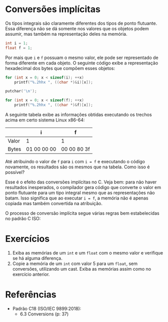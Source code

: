 # Conversões implícitas
Os tipos integrais são claramente diferentes dos tipos de ponto flutuante. Essa
diferença não se dá somente nos valores que os objetos podem assumir, mas também
na representação deles na memória.

```c
int i = 1;
float f = 1;
```

Por mais que `i` e `f` possuam o mesmo valor, ele pode ser representado de forma
diferente em cada objeto. O seguinte código exibe a representação hexadecimal
dos bytes que compõem esses objetos:

```c
for (int x = 0; x < sizeof(i); ++x)
    printf("%.2hhx ", ((char *)&i)[x]);

putchar('\n');

for (int x = 0; x < sizeof(f); ++x)
    printf("%.2hhx ", ((char *)&f)[x]);
```
<!-- ? Esse código funciona em qualquer implementação? -->

A seguinte tabela exibe as informações obtidas executando os trechos acima em
certo sistema Linux x86-64:

|       |      i      |      f      |
|-------|-------------|-------------|
| Valor |      1      |      1      |
| Bytes | 01 00 00 00 | 00 00 80 3f |

Até atribuindo o valor de `f` para `i` com `i = f` e executando o código
novamente, os resultados são os mesmos que na tabela. Como isso é possível?

Esse é o efeito das conversões implícitas no C. Veja bem: para não haver
resultados inesperados, o compilador gera código que converte o valor em ponto
flutuante para um tipo integral mesmo que as representações não batam. Isso
significa que ao executar `i = f`, a memória não é apenas copiada mas também
convertida na atribuição.

O processo de conversão implícita segue várias regras bem estabelecidas no
padrão C ISO:

<!-- TODO: Colocar as regras aqui -->

<!-- TODO: Explicar como usar casts para evitar conversões implícitas -->

# Exercícios
1. Exiba as memórias de um `int` e um `float` com o mesmo valor e verifique se
   há alguma diferença.
1. Copie a memória de um `int` com valor 5 para um `float`, sem conversões,
   utilizando um cast. Exiba as memórias assim como no exercício anterior.

# Referências
* Padrão C18 (ISO/IEC 9899:2018):
  * 6.3 Conversions (p: 37)